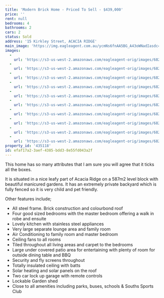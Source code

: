 ```yaml
---
title: 'Modern Brick Home - Priced To Sell - $439,000'
price: ''
rent: null
bedrooms: 4
bathrooms: 2
cars: 2
status: Sold
address: '15 Kirkley Street, ACACIA RIDGE'
main_image: 'https://img.eagleagent.com.au/ycmNs6fnAA5BG_A43oWNadIasdc=/1280x854/smart/https://s3-us-west-2.amazonaws.com/eagleagent-orig/images/6820673/113714103-image-M.jpg'
images:
  -
    url: 'https://s3-us-west-2.amazonaws.com/eagleagent-orig/images/6820682/113714103-image-I.jpg'
  -
    url: 'https://s3-us-west-2.amazonaws.com/eagleagent-orig/images/6820681/113714103-image-H.jpg'
  -
    url: 'https://s3-us-west-2.amazonaws.com/eagleagent-orig/images/6820680/113714103-image-G.jpg'
  -
    url: 'https://s3-us-west-2.amazonaws.com/eagleagent-orig/images/6820679/113714103-image-F.jpg'
  -
    url: 'https://s3-us-west-2.amazonaws.com/eagleagent-orig/images/6820678/113714103-image-E.jpg'
  -
    url: 'https://s3-us-west-2.amazonaws.com/eagleagent-orig/images/6820677/113714103-image-D.jpg'
  -
    url: 'https://s3-us-west-2.amazonaws.com/eagleagent-orig/images/6820676/113714103-image-C.jpg'
  -
    url: 'https://s3-us-west-2.amazonaws.com/eagleagent-orig/images/6820675/113714103-image-B.jpg'
  -
    url: 'https://s3-us-west-2.amazonaws.com/eagleagent-orig/images/6820674/113714103-image-A.jpg'
  -
    url: 'https://s3-us-west-2.amazonaws.com/eagleagent-orig/images/6820673/113714103-image-M.jpg'
property_id: '435118'
id: efaf17a2-3aef-4385-bdd3-8e55fd043a2f
---
```

This home has so many attributes that I am sure you will agree that it ticks all the boxes.

It is situated in a nice leafy part of Acacia Ridge on a 587m2 level block with beautiful manicured gardens. It has an extremely private backyard which is fully fenced so it is very child and pet friendly.

Other features include;
*  All steel frame. Brick construction and colourbond roof
*  Four good sized bedrooms with the master bedroom offering a walk in robe and ensuite
*  Lovely kitchen with stainless steel appliances
*  Very large separate lounge area and family room
*  Air Conditioning to family room and master bedroom
*  Ceiling fans to all rooms
*  Tiled throughout all living areas and carpet to the bedrooms
*  Large under covered patio area for entertaining with plenty of room for outside dining table and BBQ
*  Security and fly screens throughout
*  Totally insulated ceiling with batts
*  Solar heating and solar panels on the roof
*  Two car lock up garage with remote controls
*  Lockable Garden shed
*  Close to all amenities including parks, buses, schools & Souths Sports Club